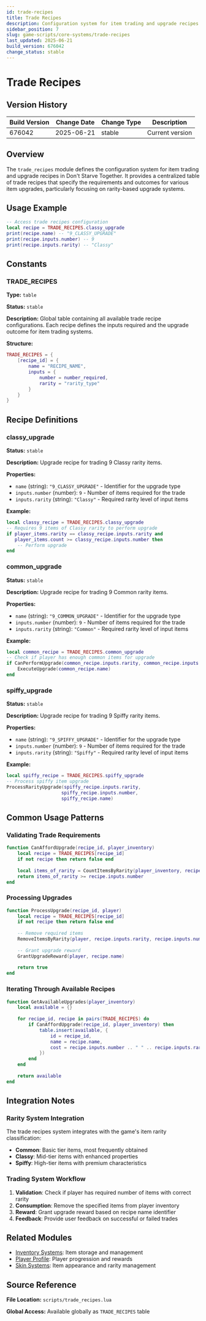 ```yaml
---
id: trade-recipes
title: Trade Recipes
description: Configuration system for item trading and upgrade recipes in Don't Starve Together
sidebar_position: 7
slug: game-scripts/core-systems/trade-recipes
last_updated: 2025-06-21
build_version: 676042
change_status: stable
---
```


# Trade Recipes

## Version History
| Build Version | Change Date | Change Type | Description |
|---|----|----|----|
| 676042 | 2025-06-21 | stable | Current version |

## Overview

The `trade_recipes` module defines the configuration system for item trading and upgrade recipes in Don't Starve Together. It provides a centralized table of trade recipes that specify the requirements and outcomes for various item upgrades, particularly focusing on rarity-based upgrade systems.

## Usage Example

```lua
-- Access trade recipes configuration
local recipe = TRADE_RECIPES.classy_upgrade
print(recipe.name) -- "9_CLASSY_UPGRADE"
print(recipe.inputs.number) -- 9
print(recipe.inputs.rarity) -- "Classy"
```

## Constants

### TRADE_RECIPES

**Type:** `table`

**Status:** `stable`

**Description:** Global table containing all available trade recipe configurations. Each recipe defines the inputs required and the upgrade outcome for item trading systems.

**Structure:**
```lua
TRADE_RECIPES = {
    [recipe_id] = {
        name = "RECIPE_NAME",
        inputs = {
            number = number_required,
            rarity = "rarity_type"
        }
    }
}
```

## Recipe Definitions

### classy_upgrade

**Status:** `stable`

**Description:** Upgrade recipe for trading 9 Classy rarity items.

**Properties:**
- `name` (string): `"9_CLASSY_UPGRADE"` - Identifier for the upgrade type
- `inputs.number` (number): `9` - Number of items required for the trade
- `inputs.rarity` (string): `"Classy"` - Required rarity level of input items

**Example:**
```lua
local classy_recipe = TRADE_RECIPES.classy_upgrade
-- Requires 9 items of Classy rarity to perform upgrade
if player_items.rarity == classy_recipe.inputs.rarity and 
   player_items.count >= classy_recipe.inputs.number then
    -- Perform upgrade
end
```

### common_upgrade

**Status:** `stable`

**Description:** Upgrade recipe for trading 9 Common rarity items.

**Properties:**
- `name` (string): `"9_COMMON_UPGRADE"` - Identifier for the upgrade type
- `inputs.number` (number): `9` - Number of items required for the trade
- `inputs.rarity` (string): `"Common"` - Required rarity level of input items

**Example:**
```lua
local common_recipe = TRADE_RECIPES.common_upgrade
-- Check if player has enough common items for upgrade
if CanPerformUpgrade(common_recipe.inputs.rarity, common_recipe.inputs.number) then
    ExecuteUpgrade(common_recipe.name)
end
```

### spiffy_upgrade

**Status:** `stable`

**Description:** Upgrade recipe for trading 9 Spiffy rarity items.

**Properties:**
- `name` (string): `"9_SPIFFY_UPGRADE"` - Identifier for the upgrade type
- `inputs.number` (number): `9` - Number of items required for the trade
- `inputs.rarity` (string): `"Spiffy"` - Required rarity level of input items

**Example:**
```lua
local spiffy_recipe = TRADE_RECIPES.spiffy_upgrade
-- Process spiffy item upgrade
ProcessRarityUpgrade(spiffy_recipe.inputs.rarity, 
                    spiffy_recipe.inputs.number, 
                    spiffy_recipe.name)
```

## Common Usage Patterns

### Validating Trade Requirements

```lua
function CanAffordUpgrade(recipe_id, player_inventory)
    local recipe = TRADE_RECIPES[recipe_id]
    if not recipe then return false end
    
    local items_of_rarity = CountItemsByRarity(player_inventory, recipe.inputs.rarity)
    return items_of_rarity >= recipe.inputs.number
end
```

### Processing Upgrades

```lua
function ProcessUpgrade(recipe_id, player)
    local recipe = TRADE_RECIPES[recipe_id]
    if not recipe then return false end
    
    -- Remove required items
    RemoveItemsByRarity(player, recipe.inputs.rarity, recipe.inputs.number)
    
    -- Grant upgrade reward
    GrantUpgradeReward(player, recipe.name)
    
    return true
end
```

### Iterating Through Available Recipes

```lua
function GetAvailableUpgrades(player_inventory)
    local available = {}
    
    for recipe_id, recipe in pairs(TRADE_RECIPES) do
        if CanAffordUpgrade(recipe_id, player_inventory) then
            table.insert(available, {
                id = recipe_id,
                name = recipe.name,
                cost = recipe.inputs.number .. " " .. recipe.inputs.rarity .. " items"
            })
        end
    end
    
    return available
end
```

## Integration Notes

### Rarity System Integration

The trade recipes system integrates with the game's item rarity classification:

- **Common**: Basic tier items, most frequently obtained
- **Classy**: Mid-tier items with enhanced properties  
- **Spiffy**: High-tier items with premium characteristics

### Trading System Workflow

1. **Validation**: Check if player has required number of items with correct rarity
2. **Consumption**: Remove the specified items from player inventory
3. **Reward**: Grant upgrade reward based on recipe name identifier
4. **Feedback**: Provide user feedback on successful or failed trades

## Related Modules

- [Inventory Systems](./inventory.md): Item storage and management
- [Player Profile](./playerprofile.md): Player progression and rewards
- [Skin Systems](./prefabskins.md): Item appearance and rarity management

## Source Reference

**File Location:** `scripts/trade_recipes.lua`

**Global Access:** Available globally as `TRADE_RECIPES` table
